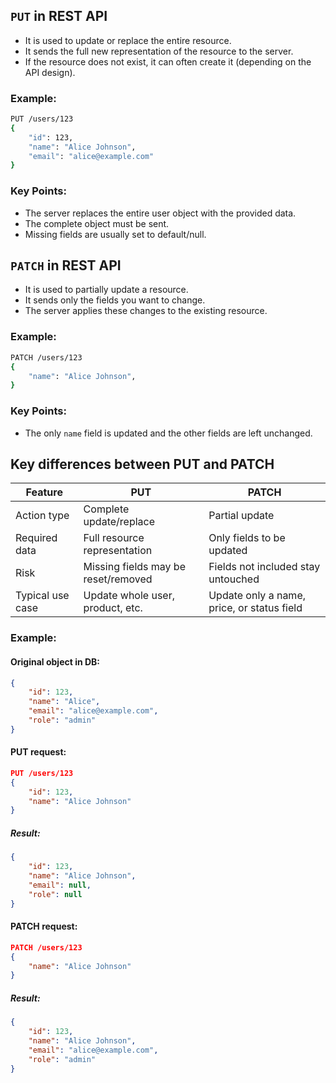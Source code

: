 ## `PUT` in REST API
- It is used to update or replace the entire resource.
- It sends the full new representation of the resource to the server.
- If the resource does not exist, it can often create it (depending on the API design).

### Example:
```bash
PUT /users/123
{
    "id": 123,
    "name": "Alice Johnson",
    "email": "alice@example.com"
}
```

### Key Points:
- The server replaces the entire user object with the provided data.
- The complete object must be sent.
- Missing fields are usually set to default/null.

## `PATCH` in REST API
- It is used to partially update a resource.
- It sends only the fields you want to change.
- The server applies these changes to the existing resource.

### Example:
```bash
PATCH /users/123
{
    "name": "Alice Johnson",
}
```

### Key Points:
- The only `name` field is updated and the other fields are left unchanged.

## Key differences between PUT and PATCH
| Feature | PUT | PATCH|
|---------|-----|------|
| Action type | Complete update/replace| Partial update|
| Required data| Full resource representation | Only fields to be updated|
| Risk | Missing fields may be reset/removed | Fields not included stay untouched|
| Typical use case | Update whole user, product, etc.| Update only a name, price, or status field|

### Example:
#### Original object in DB:
```json
{
    "id": 123,
    "name": "Alice",
    "email": "alice@example.com",
    "role": "admin"
}
```

#### PUT request:
```json
PUT /users/123
{
    "id": 123,
    "name": "Alice Johnson"
}
```
##### Result:
```json
{
    "id": 123,
    "name": "Alice Johnson",
    "email": null,
    "role": null
}
```

#### PATCH request:
```json
PATCH /users/123
{
    "name": "Alice Johnson"
}
```
##### Result:
```json
{
    "id": 123,
    "name": "Alice Johnson",
    "email": "alice@example.com",
    "role": "admin"
}
```

